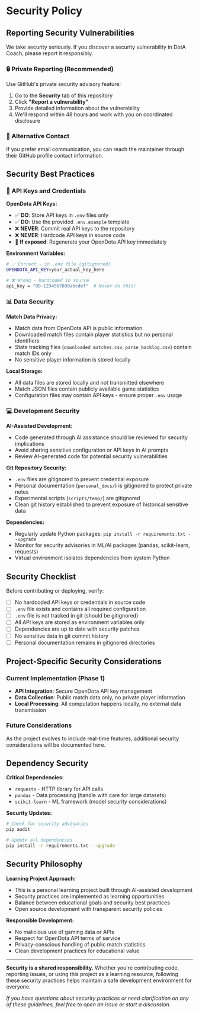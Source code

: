 # Security Policy

## Reporting Security Vulnerabilities

We take security seriously. If you discover a security vulnerability in DotA Coach, please report it responsibly.

### 🔒 Private Reporting (Recommended)

Use GitHub's private security advisory feature:
1. Go to the **Security** tab of this repository
2. Click **"Report a vulnerability"**
3. Provide detailed information about the vulnerability
4. We'll respond within 48 hours and work with you on coordinated disclosure

### 📧 Alternative Contact

If you prefer email communication, you can reach the maintainer through their GitHub profile contact information.

## Security Best Practices

### 🔑 API Keys and Credentials

**OpenDota API Keys:**
- ✅ **DO**: Store API keys in `.env` files only
- ✅ **DO**: Use the provided `.env.example` template
- ❌ **NEVER**: Commit real API keys to the repository
- ❌ **NEVER**: Hardcode API keys in source code
- 🔄 **If exposed**: Regenerate your OpenDota API key immediately

**Environment Variables:**
```bash
# ✅ Correct - in .env file (gitignored)
OPENDOTA_API_KEY=your_actual_key_here

# ❌ Wrong - hardcoded in source
api_key = "OD-1234567890abcdef"  # Never do this!
```

### 📊 Data Security

**Match Data Privacy:**
- Match data from OpenDota API is public information
- Downloaded match files contain player statistics but no personal identifiers
- State tracking files (`downloaded_matches.csv`, `parse_backlog.csv`) contain match IDs only
- No sensitive player information is stored locally

**Local Storage:**
- All data files are stored locally and not transmitted elsewhere
- Match JSON files contain publicly available game statistics
- Configuration files may contain API keys - ensure proper `.env` usage

### 💻 Development Security

**AI-Assisted Development:**
- Code generated through AI assistance should be reviewed for security implications
- Avoid sharing sensitive configuration or API keys in AI prompts
- Review AI-generated code for potential security vulnerabilities

**Git Repository Security:**
- `.env` files are gitignored to prevent credential exposure
- Personal documentation (`personal_docs/`) is gitignored to protect private notes
- Experimental scripts (`scripts/temp/`) are gitignored
- Clean git history established to prevent exposure of historical sensitive data

**Dependencies:**
- Regularly update Python packages: `pip install -r requirements.txt --upgrade`
- Monitor for security advisories in ML/AI packages (pandas, scikit-learn, requests)
- Virtual environment isolates dependencies from system Python

## Security Checklist

Before contributing or deploying, verify:

- [ ] No hardcoded API keys or credentials in source code
- [ ] `.env` file exists and contains all required configuration
- [ ] `.env` file is not tracked in git (should be gitignored)
- [ ] All API keys are stored as environment variables only
- [ ] Dependencies are up to date with security patches
- [ ] No sensitive data in git commit history
- [ ] Personal documentation remains in gitignored directories

## Project-Specific Security Considerations

### Current Implementation (Phase 1)
- **API Integration**: Secure OpenDota API key management
- **Data Collection**: Public match data only, no private player information
- **Local Processing**: All computation happens locally, no external data transmission

### Future Considerations
As the project evolves to include real-time features, additional security considerations will be documented here.

## Dependency Security

**Critical Dependencies:**
- `requests` - HTTP library for API calls
- `pandas` - Data processing (handle with care for large datasets)
- `scikit-learn` - ML framework (model security considerations)

**Security Updates:**
```bash
# Check for security advisories
pip audit

# Update all dependencies
pip install -r requirements.txt --upgrade
```

## Security Philosophy

**Learning Project Approach:**
- This is a personal learning project built through AI-assisted development
- Security practices are implemented as learning opportunities
- Balance between educational goals and security best practices
- Open source development with transparent security policies

**Responsible Development:**
- No malicious use of gaming data or APIs
- Respect for OpenDota API terms of service
- Privacy-conscious handling of public match statistics
- Clean development practices for educational value

---

**Security is a shared responsibility.** Whether you're contributing code, reporting issues, or using this project as a learning resource, following these security practices helps maintain a safe development environment for everyone.

*If you have questions about security practices or need clarification on any of these guidelines, feel free to open an issue or start a discussion.*